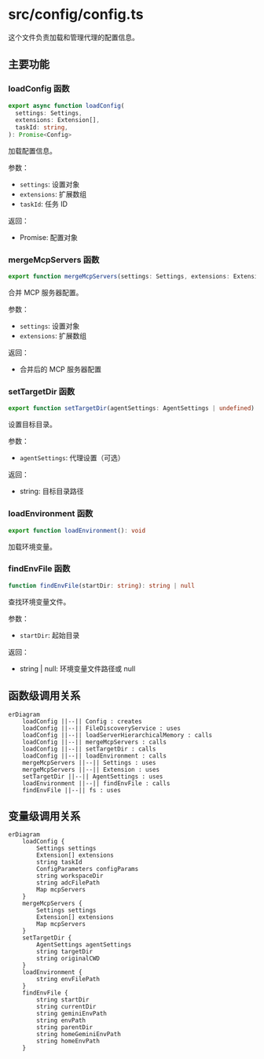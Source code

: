 # src/config/config.ts

这个文件负责加载和管理代理的配置信息。

## 主要功能

### loadConfig 函数

```typescript
export async function loadConfig(
  settings: Settings,
  extensions: Extension[],
  taskId: string,
): Promise<Config>
```

加载配置信息。

参数：
- `settings`: 设置对象
- `extensions`: 扩展数组
- `taskId`: 任务 ID

返回：
- Promise<Config>: 配置对象

### mergeMcpServers 函数

```typescript
export function mergeMcpServers(settings: Settings, extensions: Extension[])
```

合并 MCP 服务器配置。

参数：
- `settings`: 设置对象
- `extensions`: 扩展数组

返回：
- 合并后的 MCP 服务器配置

### setTargetDir 函数

```typescript
export function setTargetDir(agentSettings: AgentSettings | undefined): string
```

设置目标目录。

参数：
- `agentSettings`: 代理设置（可选）

返回：
- string: 目标目录路径

### loadEnvironment 函数

```typescript
export function loadEnvironment(): void
```

加载环境变量。

### findEnvFile 函数

```typescript
function findEnvFile(startDir: string): string | null
```

查找环境变量文件。

参数：
- `startDir`: 起始目录

返回：
- string | null: 环境变量文件路径或 null

## 函数级调用关系

```mermaid
erDiagram
    loadConfig ||--|| Config : creates
    loadConfig ||--|| FileDiscoveryService : uses
    loadConfig ||--|| loadServerHierarchicalMemory : calls
    loadConfig ||--|| mergeMcpServers : calls
    loadConfig ||--|| setTargetDir : calls
    loadConfig ||--|| loadEnvironment : calls
    mergeMcpServers ||--|| Settings : uses
    mergeMcpServers ||--|| Extension : uses
    setTargetDir ||--|| AgentSettings : uses
    loadEnvironment ||--|| findEnvFile : calls
    findEnvFile ||--|| fs : uses
```

## 变量级调用关系

```mermaid
erDiagram
    loadConfig {
        Settings settings
        Extension[] extensions
        string taskId
        ConfigParameters configParams
        string workspaceDir
        string adcFilePath
        Map mcpServers
    }
    mergeMcpServers {
        Settings settings
        Extension[] extensions
        Map mcpServers
    }
    setTargetDir {
        AgentSettings agentSettings
        string targetDir
        string originalCWD
    }
    loadEnvironment {
        string envFilePath
    }
    findEnvFile {
        string startDir
        string currentDir
        string geminiEnvPath
        string envPath
        string parentDir
        string homeGeminiEnvPath
        string homeEnvPath
    }
```